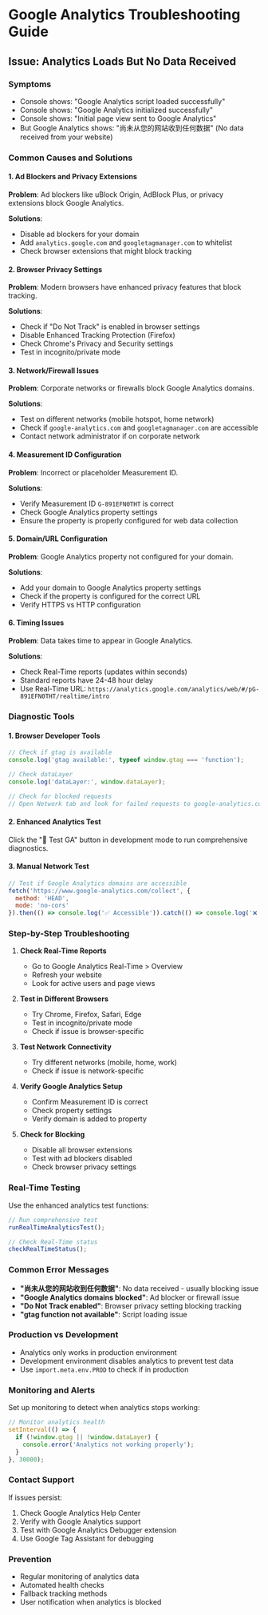 # Google Analytics Troubleshooting Guide

## Issue: Analytics Loads But No Data Received

### Symptoms

- Console shows: "Google Analytics script loaded successfully"
- Console shows: "Google Analytics initialized successfully"
- Console shows: "Initial page view sent to Google Analytics"
- But Google Analytics shows: "尚未从您的网站收到任何数据" (No data received from your website)

### Common Causes and Solutions

#### 1. Ad Blockers and Privacy Extensions

**Problem**: Ad blockers like uBlock Origin, AdBlock Plus, or privacy extensions block Google Analytics.

**Solutions**:

- Disable ad blockers for your domain
- Add `analytics.google.com` and `googletagmanager.com` to whitelist
- Check browser extensions that might block tracking

#### 2. Browser Privacy Settings

**Problem**: Modern browsers have enhanced privacy features that block tracking.

**Solutions**:

- Check if "Do Not Track" is enabled in browser settings
- Disable Enhanced Tracking Protection (Firefox)
- Check Chrome's Privacy and Security settings
- Test in incognito/private mode

#### 3. Network/Firewall Issues

**Problem**: Corporate networks or firewalls block Google Analytics domains.

**Solutions**:

- Test on different networks (mobile hotspot, home network)
- Check if `google-analytics.com` and `googletagmanager.com` are accessible
- Contact network administrator if on corporate network

#### 4. Measurement ID Configuration

**Problem**: Incorrect or placeholder Measurement ID.

**Solutions**:

- Verify Measurement ID `G-891EFN0THT` is correct
- Check Google Analytics property settings
- Ensure the property is properly configured for web data collection

#### 5. Domain/URL Configuration

**Problem**: Google Analytics property not configured for your domain.

**Solutions**:

- Add your domain to Google Analytics property settings
- Check if the property is configured for the correct URL
- Verify HTTPS vs HTTP configuration

#### 6. Timing Issues

**Problem**: Data takes time to appear in Google Analytics.

**Solutions**:

- Check Real-Time reports (updates within seconds)
- Standard reports have 24-48 hour delay
- Use Real-Time URL: `https://analytics.google.com/analytics/web/#/pG-891EFN0THT/realtime/intro`

### Diagnostic Tools

#### 1. Browser Developer Tools

```javascript
// Check if gtag is available
console.log('gtag available:', typeof window.gtag === 'function');

// Check dataLayer
console.log('dataLayer:', window.dataLayer);

// Check for blocked requests
// Open Network tab and look for failed requests to google-analytics.com
```

#### 2. Enhanced Analytics Test

Click the "🧪 Test GA" button in development mode to run comprehensive diagnostics.

#### 3. Manual Network Test

```javascript
// Test if Google Analytics domains are accessible
fetch('https://www.google-analytics.com/collect', {
  method: 'HEAD',
  mode: 'no-cors'
}).then(() => console.log('✅ Accessible')).catch(() => console.log('❌ Blocked'));
```

### Step-by-Step Troubleshooting

1. **Check Real-Time Reports**
   - Go to Google Analytics Real-Time > Overview
   - Refresh your website
   - Look for active users and page views

2. **Test in Different Browsers**
   - Try Chrome, Firefox, Safari, Edge
   - Test in incognito/private mode
   - Check if issue is browser-specific

3. **Test Network Connectivity**
   - Try different networks (mobile, home, work)
   - Check if issue is network-specific

4. **Verify Google Analytics Setup**
   - Confirm Measurement ID is correct
   - Check property settings
   - Verify domain is added to property

5. **Check for Blocking**
   - Disable all browser extensions
   - Test with ad blockers disabled
   - Check browser privacy settings

### Real-Time Testing

Use the enhanced analytics test functions:

```javascript
// Run comprehensive test
runRealTimeAnalyticsTest();

// Check Real-Time status
checkRealTimeStatus();
```

### Common Error Messages

- **"尚未从您的网站收到任何数据"**: No data received - usually blocking issue
- **"Google Analytics domains blocked"**: Ad blocker or firewall issue
- **"Do Not Track enabled"**: Browser privacy setting blocking tracking
- **"gtag function not available"**: Script loading issue

### Production vs Development

- Analytics only works in production environment
- Development environment disables analytics to prevent test data
- Use `import.meta.env.PROD` to check if in production

### Monitoring and Alerts

Set up monitoring to detect when analytics stops working:

```javascript
// Monitor analytics health
setInterval(() => {
  if (!window.gtag || !window.dataLayer) {
    console.error('Analytics not working properly');
  }
}, 30000);
```

### Contact Support

If issues persist:

1. Check Google Analytics Help Center
2. Verify with Google Analytics support
3. Test with Google Analytics Debugger extension
4. Use Google Tag Assistant for debugging

### Prevention

- Regular monitoring of analytics data
- Automated health checks
- Fallback tracking methods
- User notification when analytics is blocked
